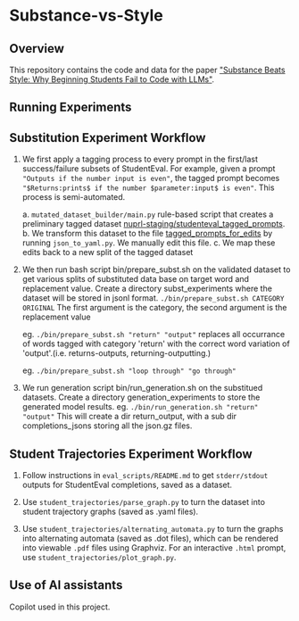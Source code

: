 # Substance-vs-Style

## Overview

This repository contains the code and data for the paper ["Substance Beats Style: Why Beginning Students Fail to Code with LLMs"](https://arxiv.org/abs/2410.19792).

## Running Experiments

## Substitution Experiment Workflow

1. We first apply a tagging process to every prompt in the first/last success/failure subsets of StudentEval.
   For example, given a prompt `"Outputs if the number input is even"`, the tagged prompt becomes
   `"$Returns:prints$ if the number $parameter:input$ is even"`. This process is semi-automated.

   a. `mutated_dataset_builder/main.py` rule-based script that creates a preliminary tagged dataset
      [nuprl-staging/studenteval_tagged_prompts](https://huggingface.co/datasets/nuprl-staging/studenteval_tagged_prompts).
   b. We transform this dataset to the file [tagged_prompts_for_edits](https://github.com/nuprl/substance-vs-style/blob/main/for_edits/tagged_prompts_firstlast.yaml) by running `json_to_yaml.py`. We manually edit this file.
   c. We map these edits back to a new split of the tagged dataset

2. We then run bash script bin/prepare_subst.sh on the validated dataset to get various splits of substituted data base on target word and replacement value. Create a directory subst_experiments where the dataset will be stored in jsonl format.
   `./bin/prepare_subst.sh CATEGORY ORIGINAL`
   The first argument is the category, the second argument is the replacement value

   eg. `./bin/prepare_subst.sh "return" "output"`
   replaces all occurrance of words tagged with category 'return' with the correct word variation of 'output'.(i.e. returns-outputs, returning-outputting.)
   
   eg. `./bin/prepare_subst.sh "loop through" "go through"`

3. We run generation script bin/run_generation.sh on the substitued datasets. Create a directory generation_experiments to store the generated model results.
   eg. `./bin/run_generation.sh "return" "output"`
   This will create a dir return_output, with a sub dir completions_jsons storing all the json.gz files.

## Student Trajectories Experiment Workflow

1. Follow instructions in `eval_scripts/README.md` to get `stderr/stdout` outputs for StudentEval completions, saved as a dataset.

2. Use `student_trajectories/parse_graph.py` to turn the dataset into student trajectory graphs (saved as .yaml files).

3. Use `student_trajectories/alternating_automata.py` to turn the graphs into alternating automata (saved as .dot files), which
can be rendered into viewable `.pdf` files using Graphviz. For an interactive `.html` prompt, use `student_trajectories/plot_graph.py`.

## Use of AI assistants

Copilot used in this project.
